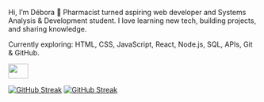Hi, I’m Débora 👋
Pharmacist turned aspiring web developer and Systems Analysis & Development student. I love learning new tech, building projects, and sharing knowledge.

Currently exploring: HTML, CSS, JavaScript, React, Node.js, SQL, APIs, Git & GitHub.

<a href="https://www.linkedin.com/in/d%C3%A9bora-arruda-26781b287/#main-content" target="blank"><img align="center" src="(https://www.linkedin.com/in/d%C3%A9bora-arruda-26781b287/#main-content)" alt="" height="30" width="40"/></a>

[![GitHub Streak](https://github-readme-streak-stats.herokuapp.com?user=deborarruda-web-developer&theme=radical)](https://git.io/streak-stats)
<a href="https://git.io/streak-stats"><img src="https://github-readme-streak-stats.herokuapp.com?user=deborarruda-web-developer&theme=radical" alt="GitHub Streak" /></a>
